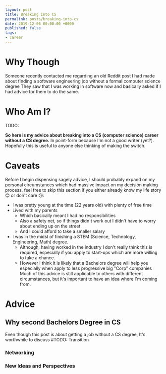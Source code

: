 ```yaml
---
layout: post
title: Breaking Into CS
permalink: posts/breaking-into-cs
date: 2019-12-06 00:00:00 +0000
published: false
tags:
- career
---
```


# Why Though
Someone recently contacted me regarding an old Reddit post I had made about finding a software engineering job without a formal computer science degree
They saw that I was working in software now and basically asked if I had advice for them to do the same.

# Who Am I?
TODO:

**So here is my advice about breaking into a CS (computer science) career without a CS degree.**
In point-form because I'm not a good writer (yet?). 
Hopefully this is useful to anyone else thinking of making the switch.

# Caveats
Before I begin dispensing sagely advice, I should probably expand on my personal circumstances which had massive impact on my decision making process, feel free to skip this section if you either already know my life story 😍 or don't care 😢:
- I was pretty young at the time (22 years old) with plenty of free time
- Lived with my parents
    - Which basically meant I had no responsibilities
    - Also a safety net, so if things didn't work out I didn't have to worry about ending up on the street
    - And I could afford to take a smaller salary
- I was in the midst of finishing a STEM (Science, Technology, Engineering, Math) degree.
    - Although, having worked in the industry I don't really think this is required, especially if you apply to start-ups which are more willing to take a chance. 
    - However I think it is likely that a Bachelors degree will help you especially when apply to less progressive big "Corp" companies
Much of this advice is still applicable to others with different circumstances, but it's important to have an idea where I'm coming from.

# Advice

## Why second Bachelors Degree in CS
Even though this post is about getting a job without a CS degree, It's worthwhile to discuss #TODO: Transition

### Networking
### New Ideas and Perspectives
